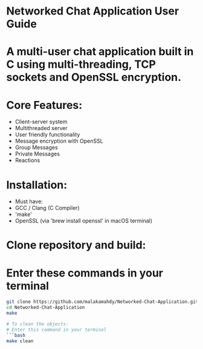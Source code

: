 # Networked Chat Application User Guide 
# A multi-user chat application built in C using multi-threading, TCP sockets and OpenSSL encryption.

# Core Features:
- Client-server system 
- Multithreaded server 
- User friendly functionality 
- Message encryption with OpenSSL
- Group Messages 
- Private Messages 
- Reactions

# Installation:
- Must have: 
- GCC / Clang (C Compiler)
- 'make' 
- OpenSSL (via 'brew install openssl' in macOS terminal)

# Clone repository and build:
# Enter these commands in your terminal 
```bash
git clone https://github.com/malakamahdy/Networked-Chat-Application.git
cd Networked-Chat-Application
make

# To clean the objects:
# Enter this command in your terminal
```bash
make clean
